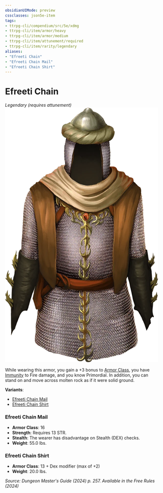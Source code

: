 ```yaml
---
obsidianUIMode: preview
cssclasses: json5e-item
tags:
- ttrpg-cli/compendium/src/5e/xdmg
- ttrpg-cli/item/armor/heavy
- ttrpg-cli/item/armor/medium
- ttrpg-cli/item/attunement/required
- ttrpg-cli/item/rarity/legendary
aliases: 
- "Efreeti Chain"
- "Efreeti Chain Mail"
- "Efreeti Chain Shirt"
---
```

# Efreeti Chain
*Legendary (requires attunement)*  
![](Misc%20Files/CLI/compendium/items/img/efreeti-chain.webp#right)


While wearing this armor, you gain a +3 bonus to [Armor Class](Misc%20Files/CLI/rules/variant-rules/armor-class-xphb.md), you have [Immunity](Misc%20Files/CLI/rules/variant-rules/immunity-xphb.md) to Fire damage, and you know Primordial. In addition, you can stand on and move across molten rock as if it were solid ground.

**Variants**:
- [Efreeti Chain Mail](#Efreeti%20Chain%20Mail)
- [Efreeti Chain Shirt](#Efreeti%20Chain%20Shirt)

### Efreeti Chain Mail

- **Armor Class**: 16
- **Strength**: Requires 13 STR.
- **Stealth**: The wearer has disadvantage on Stealth (DEX) checks.
- **Weight**: 55.0 lbs.

### Efreeti Chain Shirt

- **Armor Class**: 13 + Dex modifier (max of +2)
- **Weight**: 20.0 lbs.


*Source: Dungeon Master's Guide (2024) p. 257. Available in the Free Rules (2024)*